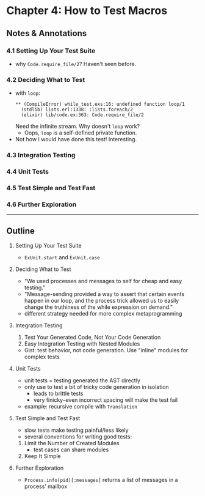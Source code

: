 # Chapter 4: How to Test Macros

## Notes & Annotations

### 4.1 Setting Up Your Test Suite

- why `Code.require_file/2`? Haven't seen before.

### 4.2 Deciding What to Test

- with `loop`:
  ```
  ** (CompileError) while_test.exs:16: undefined function loop/1
    (stdlib) lists.erl:1338: :lists.foreach/2
    (elixir) lib/code.ex:363: Code.require_file/2
  ```
  Need the infinite stream. Why doesn't `loop` work?
    - Oops, `loop` is a self-defined private function.
- Not how I would have done this test! Interesting.

### 4.3 Integration Testing

### 4.4 Unit Tests

### 4.5 Test Simple and Test Fast

### 4.6 Further Exploration

--------------------------------------------------------------------------------

## Outline

1. Setting Up Your Test Suite
    - `ExUnit.start` and `ExUnit.case`

2. Deciding What to Test
    - "We used processes and messages to self for cheap and easy testing."
    - "Message-sending provided a way to assert that certain events happen in
      our loop, and the process trick allowed us to easily change the
      truthiness of the while expression on demand."
    - different strategy needed for more complex metaprogramming

3. Integration Testing
    1. Test Your Generated Code, Not Your Code Generation
    2. Easy Integration Testing with Nested Modules
    - Gist: test behavior, not code generation. Use "inline" modules for
      complex tests

4. Unit Tests
    - unit tests = testing generated the AST directly
    - only use to test a bit of tricky code generation in isolation
        - leads to brittle tests
        - very finicky–even incorrect spacing will make the test fail
    - example: recursive compile with `Translation`

5. Test Simple and Test Fast
    - slow tests make testing painful/less likely
    - several conventions for writing good tests:
    1. Limit the Number of Created Modules
        - test cases can share modules
    2. Keep It Simple

6. Further Exploration
    - `Process.info(pid)[:messages]` returns a list of messages in a process’
      mailbox
